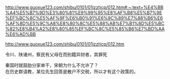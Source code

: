 
http://www.guoxue123.com/shibu/0101/01jzztjcp/012.htm#:~:text=%E4%BB%A4%E5%B7%9D%E3%80%81%E9%99%95%E8%AF%B8%E5%B7%9E%EF%BC%8C%E5%AF%9F%E6%B0%91%E6%9C%89%E7%88%B6%E6%AF%8D%E5%9C%A8%E8%80%8C%E5%88%AB%E7%B1%8D%E5%BC%82%E8%B4%A2%E8%80%85%EF%BC%8C%E5%85%B6%E7%BD%AA%E6%AD%BB

http://www.guoxue123.com/shibu/0101/01jzztjcp/012.htm  

令川、陕诸州，察民有父母在而别籍异财者，其罪死  

秦国时就鼓励分家单干，宋朝为什么不允许了？  
在历史群请教，某位先生回答是散户不交税，所以才有这个政策的。  
